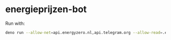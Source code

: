 # energieprijzen-bot

Run with:

```bash
deno run --allow-net=api.energyzero.nl,api.telegram.org --allow-read=.env,.env.defaults,.env.example --allow-env index.ts
```